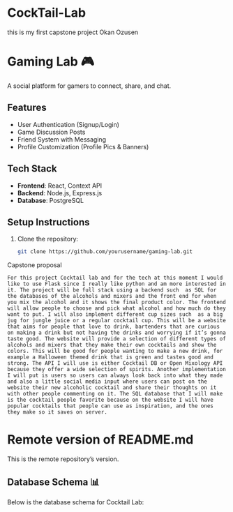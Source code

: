 # CockTail-Lab
this is my first capstone project 
Okan Ozusen

# Gaming Lab 🎮
A social platform for gamers to connect, share, and chat.

## Features
- User Authentication (Signup/Login)
- Game Discussion Posts
- Friend System with Messaging
- Profile Customization (Profile Pics & Banners)

## Tech Stack
- **Frontend**: React, Context API
- **Backend**: Node.js, Express.js
- **Database**: PostgreSQL

## Setup Instructions
1. Clone the repository:
   ```sh
   git clone https://github.com/yourusername/gaming-lab.git


Capstone proposal

	For this project Cocktail lab and for the tech at this moment I would like to use Flask since I really like python and am more interested in it. The project will be full stack using a backend such  as SQL for the databases of the alcohols and mixers and the front end for when you mix the alcohol and it shows the final product color. The frontend will allow people to choose and pick what alcohol and how much do they want to put. I will also implement different cup sizes such  as a big jug for jungle juice or a regular cocktail cup. This will be a website that aims for people that love to drink, bartenders that are curious on making a drink but not having the drinks and worrying if it’s gonna taste good. The website will provide a selection of different types of alcohols and mixers that they make their own cocktails and show the colors. This will be good for people wanting to make a new drink, for example a Halloween themed drink that is green and tastes good and strong. The API I will use is either Cocktail DB or Open Mixology API because they offer a wide selection of spirits. Another implementation I will put is users so users can always look back into what they made and also a little social media input where users can post on the website their new alcoholic cocktail and share their thoughts on it with other people commenting on it. The SQL database that I will make is the cocktail people favorite because on the website I will have popular cocktails that people can use as inspiration, and the ones they make so it saves on server.
# Remote version of README.md
This is the remote repository’s version.

## Database Schema 📊

Below is the database schema for Cocktail Lab:


